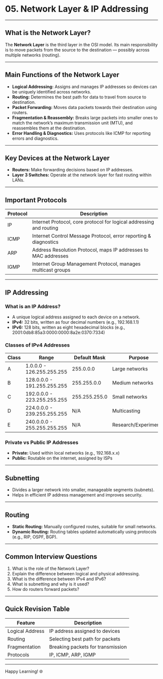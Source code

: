 # 05. Network Layer & IP Addressing

---

## What is the Network Layer?

The **Network Layer** is the third layer in the OSI model. Its main responsibility is to move packets from the source to the destination — possibly across multiple networks (routing).

---

## Main Functions of the Network Layer

- **Logical Addressing:** Assigns and manages IP addresses so devices can be uniquely identified across networks.
- **Routing:** Determines the best path for data to travel from source to destination.
- **Packet Forwarding:** Moves data packets towards their destination using routers.
- **Fragmentation & Reassembly:** Breaks large packets into smaller ones to match the network’s maximum transmission unit (MTU), and reassembles them at the destination.
- **Error Handling & Diagnostics:** Uses protocols like ICMP for reporting errors and diagnostics.

---

## Key Devices at the Network Layer

- **Routers:** Make forwarding decisions based on IP addresses.
- **Layer 3 Switches:** Operate at the network layer for fast routing within LANs.

---

## Important Protocols

| Protocol | Description               |
|----------|---------------------------|
| IP       | Internet Protocol, core protocol for logical addressing and routing |
| ICMP     | Internet Control Message Protocol, error reporting & diagnostics   |
| ARP      | Address Resolution Protocol, maps IP addresses to MAC addresses    |
| IGMP     | Internet Group Management Protocol, manages multicast groups       |

---

## IP Addressing

### What is an IP Address?

- A unique logical address assigned to each device on a network.
- **IPv4:** 32 bits, written as four decimal numbers (e.g., 192.168.1.1)
- **IPv6:** 128 bits, written as eight hexadecimal blocks (e.g., 2001:0db8:85a3:0000:0000:8a2e:0370:7334)

### Classes of IPv4 Addresses

| Class | Range         | Default Mask      | Purpose                    |
|-------|--------------|-------------------|----------------------------|
| A     | 1.0.0.0 - 126.255.255.255 | 255.0.0.0 | Large networks           |
| B     | 128.0.0.0 - 191.255.255.255 | 255.255.0.0 | Medium networks         |
| C     | 192.0.0.0 - 223.255.255.255 | 255.255.255.0 | Small networks         |
| D     | 224.0.0.0 - 239.255.255.255 | N/A | Multicasting              |
| E     | 240.0.0.0 - 255.255.255.255 | N/A | Research/Experimental     |

### Private vs Public IP Addresses

- **Private:** Used within local networks (e.g., 192.168.x.x)
- **Public:** Routable on the internet, assigned by ISPs

---

## Subnetting

- Divides a larger network into smaller, manageable segments (subnets).
- Helps in efficient IP address management and improves security.

---

## Routing

- **Static Routing:** Manually configured routes, suitable for small networks.
- **Dynamic Routing:** Routing tables updated automatically using protocols (e.g., RIP, OSPF, BGP).

---

## Common Interview Questions

1. What is the role of the Network Layer?
2. Explain the difference between logical and physical addressing.
3. What is the difference between IPv4 and IPv6?
4. What is subnetting and why is it used?
5. How do routers forward packets?

---

## Quick Revision Table

| Feature          | Description                        |
|------------------|------------------------------------|
| Logical Address  | IP address assigned to devices     |
| Routing          | Selecting best path for packets    |
| Fragmentation    | Breaking packets for transmission  |
| Protocols        | IP, ICMP, ARP, IGMP               |

---

Happy Learning! 🌐
